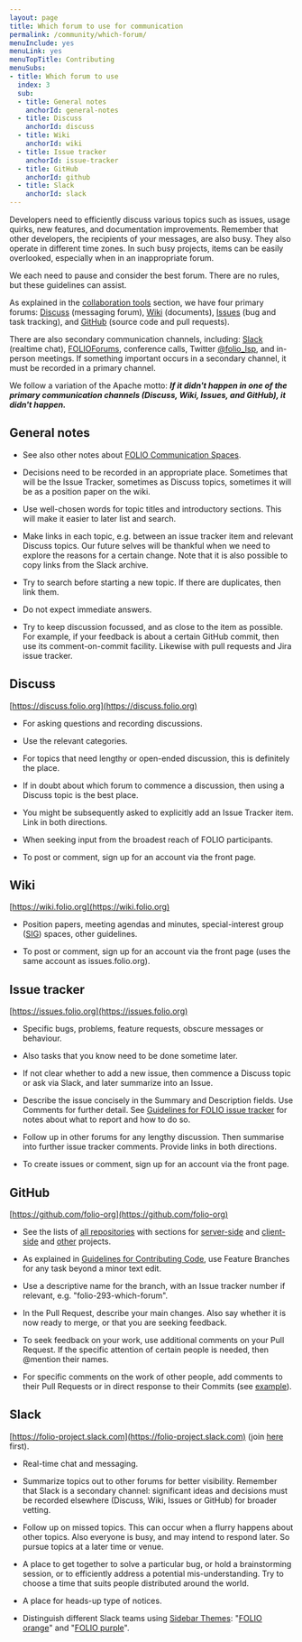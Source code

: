 ```yaml
---
layout: page
title: Which forum to use for communication
permalink: /community/which-forum/
menuInclude: yes
menuLink: yes
menuTopTitle: Contributing
menuSubs:
- title: Which forum to use
  index: 3
  sub:
  - title: General notes
    anchorId: general-notes
  - title: Discuss
    anchorId: discuss
  - title: Wiki
    anchorId: wiki
  - title: Issue tracker
    anchorId: issue-tracker
  - title: GitHub
    anchorId: github
  - title: Slack
    anchorId: slack
---
```


Developers need to efficiently discuss various topics such as issues,
usage quirks, new features, and documentation improvements.
Remember that other developers, the recipients of your messages, are also busy.
They also operate in different time zones. In such busy projects, items can
be easily overlooked, especially when in an inappropriate forum.

We each need to pause and consider the best forum.
There are no rules, but these guidelines can assist.

As explained in the
[collaboration tools](/community/#collaboration-tools) section,
we have four primary forums:
[Discuss](#discuss) (messaging forum),
[Wiki](#wiki) (documents),
[Issues](#issue-tracker) (bug and task tracking), and
[GitHub](#github) (source code and pull requests).

<span id="secondary"/> There are also secondary communication channels, including:
[Slack](#slack) (realtime chat),
[FOLIOForums](https://www.openlibraryenvironment.org/archives/category/olfforum),
conference calls,
Twitter [@folio_lsp](https://twitter.com/folio_lsp),
and in-person meetings.
If something important occurs in a secondary channel, it must be recorded
in a primary channel.

We follow a variation of the Apache motto:
**_If it didn't happen in one of the primary communication channels
(Discuss, Wiki, Issues, and GitHub), it didn't happen._**

## General notes

- See also other notes about
  [FOLIO Communication Spaces](https://wiki.folio.org/display/COMMUNITY/FOLIO+Communication+Spaces).

- Decisions need to be recorded in an appropriate place.
  Sometimes that will be the Issue Tracker, sometimes as Discuss topics,
  sometimes it will be as a position paper on the wiki.

- Use well-chosen words for topic titles and introductory sections.
  This will make it easier to later list and search.

- Make links in each topic, e.g. between an issue tracker item and
  relevant Discuss topics. Our future selves will be thankful when
  we need to explore the reasons for a certain change.
  Note that it is also possible to copy links from the Slack archive.

- Try to search before starting a new topic. If there are duplicates,
  then link them.

- Do not expect immediate answers.

- Try to keep discussion focussed, and as close to the item as possible.
  For example, if your feedback is about a certain GitHub commit, then
  use its comment-on-commit facility.
  Likewise with pull requests and Jira issue tracker.

## Discuss

[https://discuss.folio.org](https://discuss.folio.org)

- For asking questions and recording discussions.

- Use the relevant categories.

- For topics that need lengthy or open-ended discussion, this is
  definitely the place.

- If in doubt about which forum to commence a discussion, then using a
  Discuss topic is the best place.

- You might be subsequently asked to explicitly add an Issue Tracker item.
  Link in both directions.

- When seeking input from the broadest reach of FOLIO participants.

- To post or comment, sign up for an account via the front page.

## Wiki

[https://wiki.folio.org](https://wiki.folio.org)

- Position papers, meeting agendas and minutes, special-interest group
  ([SIG](https://wiki.folio.org/display/PC/Special+Interest+Groups)) spaces,
  other guidelines.

- To post or comment, sign up for an account via the front page
  (uses the same account as issues.folio.org).

## Issue tracker

[https://issues.folio.org](https://issues.folio.org)

- Specific bugs, problems, feature requests, obscure messages or behaviour.

- Also tasks that you know need to be done sometime later.

- If not clear whether to add a new issue, then commence a
  Discuss topic or ask via Slack, and later summarize into an Issue.

- Describe the issue concisely in the Summary and Description fields.
  Use Comments for further detail.
  See [Guidelines for FOLIO issue tracker](/community/guide-issues) for notes about what to report and how to do so.

- Follow up in other forums for any lengthy discussion.
  Then summarise into further issue tracker comments.
  Provide links in both directions.

- To create issues or comment, sign up for an account via the front page.

## GitHub

[https://github.com/folio-org](https://github.com/folio-org)

- See the lists of [all repositories](/source-code) with sections for
[server-side](/source-code/#server-side) and
[client-side](/source-code/#client-side) and
[other](/source-code/#other-projects) projects.

- As explained in
  [Guidelines for Contributing Code](/community/contrib-code),
  use Feature Branches for any task beyond a minor text edit.

- Use a descriptive name for the branch, with an Issue tracker number
  if relevant, e.g. "folio-293-which-forum".

- In the Pull Request, describe your main changes. Also say whether
  it is now ready to merge, or that you are seeking feedback.

- To seek feedback on your work, use additional comments on your
  Pull Request. If the specific attention of certain people is needed,
  then @mention their names.

- For specific comments on the work of other people, add comments to
  their Pull Requests or in direct response to their Commits (see
  [example](https://github.com/folio-org/okapi/commit/710e201053897609ceb667e0687f830f92f9d006)).

## Slack

[https://folio-project.slack.com](https://folio-project.slack.com)
(join [here](https://slack-invitation.folio.org) first).

- Real-time chat and messaging.

- Summarize topics out to other forums for better visibility.
  Remember that Slack is a secondary channel: significant ideas and
  decisions must be recorded elsewhere (Discuss, Wiki, Issues or GitHub)
  for broader vetting.

- Follow up on missed topics. This can occur when a flurry happens about
  other topics. Also everyone is busy, and may intend to respond later.
  So pursue topics at a later time or venue.

- A place to get together to solve a particular bug,
  or hold a brainstorming session,
  or to efficiently address a potential mis-understanding.
  Try to choose a time that suits people distributed around the world.

- A place for heads-up type of notices.

- Distinguish different Slack teams using
  [Sidebar Themes](http://slackstyles.com/#/tag/FOLIO):
  "[FOLIO orange](http://slackthemes.net/#/folio_orange)" and
  "[FOLIO purple](http://slackthemes.net/#/folio_purple)".
